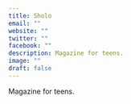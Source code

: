```yaml
---
title: Sholo
email: ""
website: ""
twitter: ""
facebook: ""
description: Magazine for teens.
image: ""
draft: false
---
```


Magazine for teens.
